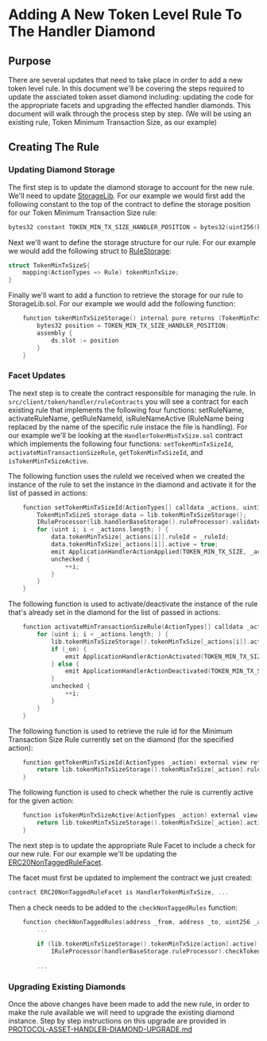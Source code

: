 # Adding A New Token Level Rule To The Handler Diamond

## Purpose

There are several updates that need to take place in order to add a new token level rule. In this document we'll be covering the steps required to update the assciated token asset diamond including: updating the code for the appropriate facets and upgrading the effected handler diamonds. This document will walk through the process step by step. (We will be using an existing rule, Token Minimum Transaction Size, as our example) 

## Creating The Rule

### Updating Diamond Storage

The first step is to update the diamond storage to account for the new rule. We'll need to update [StorageLib](../../../../../src/client/token/handler/StorageLib.sol). For our example we would first add the following constant to the top of the contract to define the storage position for our Token Minimum Transaction Size rule:

```c
bytes32 constant TOKEN_MIN_TX_SIZE_HANDLER_POSITION = bytes32(uint256(keccak256("token-min-tx-size-position")) - 1);
```

Next we'll want to define the storage structure for our rule. For our example we would add the following struct to [RuleStorage](../../../../../src/client/token/handler/ruleContracts/RuleStorage.sol):

```c
struct TokenMinTxSizeS{
    mapping(ActionTypes => Rule) tokenMinTxSize;
}
```

Finally we'll want to add a function to retrieve the storage for our rule to StorageLib.sol. For our example we would add the following function:

```c
    function tokenMinTxSizeStorage() internal pure returns (TokenMinTxSizeS storage ds) {
        bytes32 position = TOKEN_MIN_TX_SIZE_HANDLER_POSITION;
        assembly {
            ds.slot := position
        }
    }
```

### Facet Updates

The next step is to create the contract responsible for managing the rule. In `src/client/token/handler/ruleContracts` you will see a contract for each existing rule that implements the following four functions: setRuleName, activateRuleName, getRuleNameId, isRuleNameActive (RuleName being replaced by the name of the specific rule instace the file is handling). For our example we'll be looking at the `HandlerTokenMinTxSize.sol` contract which implements the following four functions: `setTokenMinTxSizeId`, `activateMinTransactionSizeRule`, `getTokenMinTxSizeId`, and `isTokenMinTxSizeActive`. 

The following function uses the ruleId we received when we created the instance of the rule to set the instance in the diamond and activate it for the list of passed in actions:

```c
    function setTokenMinTxSizeId(ActionTypes[] calldata _actions, uint32 _ruleId) external ruleAdministratorOnly(lib.handlerBaseStorage().appManager) {
        TokenMinTxSizeS storage data = lib.tokenMinTxSizeStorage();
        IRuleProcessor(lib.handlerBaseStorage().ruleProcessor).validateTokenMinTxSize(createActionTypesArray(_action), _ruleId);
        for (uint i; i < _actions.length; ) {
            data.tokenMinTxSize[_actions[i]].ruleId = _ruleId;
            data.tokenMinTxSize[_actions[i]].active = true;
            emit ApplicationHandlerActionApplied(TOKEN_MIN_TX_SIZE, _actions[i], _ruleId);
            unchecked {
                ++i;
            }
        }
    }
```

The following function is used to activate/deactivate the instance of the rule that's already set in the diamond for the list of passed in actions:

```c
    function activateMinTransactionSizeRule(ActionTypes[] calldata _actions, bool _on) external ruleAdministratorOnly(lib.handlerBaseStorage().appManager) {
        for (uint i; i < _actions.length; ) {
            lib.tokenMinTxSizeStorage().tokenMinTxSize[_actions[i]].active = _on;
            if (_on) {
                emit ApplicationHandlerActionActivated(TOKEN_MIN_TX_SIZE, _actions[i]);
            } else {
                emit ApplicationHandlerActionDeactivated(TOKEN_MIN_TX_SIZE, _actions[i]);
            }
            unchecked {
                ++i;
            }
        }
    }
```

The following function is used to retrieve the rule id for the Minimum Transaction Size Rule currently set on the diamond (for the specified action):

```c
    function getTokenMinTxSizeId(ActionTypes _action) external view returns (uint32) {
        return lib.tokenMinTxSizeStorage().tokenMinTxSize[_action].ruleId;
    }
```

The following function is used to check whether the rule is currently active for the given action:

```c 
    function isTokenMinTxSizeActive(ActionTypes _action) external view returns (bool) {
        return lib.tokenMinTxSizeStorage().tokenMinTxSize[_action].active;
    }
```

The next step is to update the appropriate Rule Facet to include a check for our new rule. For our example we'll be updating the [ERC20NonTaggedRuleFacet](../../../../../src/client/token/handler/ERC20NonTaggedRuleFacet.sol). 

The facet must first be updated to implement the contract we just created:

```c
contract ERC20NonTaggedRuleFacet is HandlerTokenMinTxSize, ...
```

Then a check needs to be added to the `checkNonTaggedRules` function:

```c
    function checkNonTaggedRules(address _from, address _to, uint256 _amount, ActionTypes action) external {
        ...
        
        if (lib.tokenMinTxSizeStorage().tokenMinTxSize[action].active) 
            IRuleProcessor(handlerBaseStorage.ruleProcessor).checkTokenMinTxSize(lib.tokenMinTxSizeStorage().tokenMinTxSize[action].ruleId, _amount);
        
        ...
```

### Upgrading Existing Diamonds

Once the above changes have been made to add the new rule, in order to make the rule available we will need to upgrade the existing diamond instance. Step by step instructions on this upgrade are provided in [PROTOCOL-ASSET-HANDLER-DIAMOND-UPGRADE.md](../../../Architecture/Client/AssetHandler/PROTOCOL-ASSET-HANDLER-DIAMOND-UPGRADE.md) 